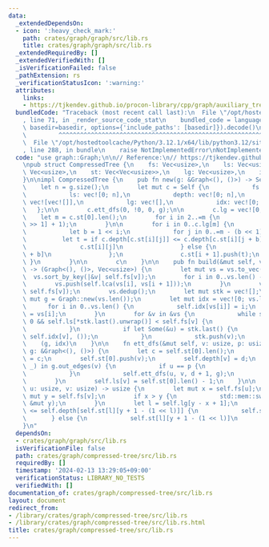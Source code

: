```yaml
---
data:
  _extendedDependsOn:
  - icon: ':heavy_check_mark:'
    path: crates/graph/graph/src/lib.rs
    title: crates/graph/graph/src/lib.rs
  _extendedRequiredBy: []
  _extendedVerifiedWith: []
  _isVerificationFailed: false
  _pathExtension: rs
  _verificationStatusIcon: ':warning:'
  attributes:
    links:
    - https://tjkendev.github.io/procon-library/cpp/graph/auxiliary_tree.html
  bundledCode: "Traceback (most recent call last):\n  File \"/opt/hostedtoolcache/Python/3.12.1/x64/lib/python3.12/site-packages/onlinejudge_verify/documentation/build.py\"\
    , line 71, in _render_source_code_stat\n    bundled_code = language.bundle(stat.path,\
    \ basedir=basedir, options={'include_paths': [basedir]}).decode()\n          \
    \         ^^^^^^^^^^^^^^^^^^^^^^^^^^^^^^^^^^^^^^^^^^^^^^^^^^^^^^^^^^^^^^^^^^^^^^^^^^^^^^^^^\n\
    \  File \"/opt/hostedtoolcache/Python/3.12.1/x64/lib/python3.12/site-packages/onlinejudge_verify/languages/rust.py\"\
    , line 288, in bundle\n    raise NotImplementedError\nNotImplementedError\n"
  code: "use graph::Graph;\n\n// Reference:\n// https://tjkendev.github.io/procon-library/cpp/graph/auxiliary_tree.html\n\
    \npub struct CompressedTree {\n    fs: Vec<usize>,\n    ls: Vec<usize>,\n    depth:\
    \ Vec<usize>,\n    st: Vec<Vec<usize>>,\n    lg: Vec<usize>,\n    idx: Vec<usize>,\n\
    }\n\nimpl CompressedTree {\n    pub fn new(g: &Graph<(), ()>) -> Self {\n    \
    \    let n = g.size();\n        let mut c = Self {\n            fs: vec![0; n],\n\
    \            ls: vec![0; n],\n            depth: vec![0; n],\n            st:\
    \ vec![vec![]],\n            lg: vec![],\n            idx: vec![0; n],\n     \
    \   };\n\n        c.ett_dfs(0, !0, 0, g);\n\n        c.lg = vec![0; 2];\n    \
    \    let m = c.st[0].len();\n        for i in 2..=m {\n            c.lg.push(c.lg[i\
    \ >> 1] + 1);\n        }\n\n        for i in 0..c.lg[m] {\n            c.st.push(vec![]);\n\
    \            let b = 1 << i;\n            for j in 0..=m - (b << 1) {\n      \
    \          let t = if c.depth[c.st[i][j]] <= c.depth[c.st[i][j + b]] {\n     \
    \               c.st[i][j]\n                } else {\n                    c.st[i][j\
    \ + b]\n                };\n                c.st[i + 1].push(t);\n           \
    \ }\n        }\n\n        c\n    }\n\n    pub fn build(&mut self, vs: &[usize])\
    \ -> (Graph<(), ()>, Vec<usize>) {\n        let mut vs = vs.to_vec();\n      \
    \  vs.sort_by_key(|&v| self.fs[v]);\n        for i in 0..vs.len() - 1 {\n    \
    \        vs.push(self.lca(vs[i], vs[i + 1]));\n        }\n        vs.sort_by_key(|&v|\
    \ self.fs[v]);\n        vs.dedup();\n        let mut stk = vec![];\n        let\
    \ mut g = Graph::new(vs.len());\n        let mut idx = vec![0; vs.len()];\n  \
    \      for i in 0..vs.len() {\n            self.idx[vs[i]] = i;\n            idx[i]\
    \ = vs[i];\n        }\n        for &v in &vs {\n            while stk.len() >\
    \ 0 && self.ls[*stk.last().unwrap()] < self.fs[v] {\n                stk.pop();\n\
    \            }\n            if let Some(&u) = stk.last() {\n                g.add_edge(self.idx[u],\
    \ self.idx[v], ());\n            }\n            stk.push(v);\n        }\n    \
    \    (g, idx)\n    }\n\n    fn ett_dfs(&mut self, v: usize, p: usize, d: usize,\
    \ g: &Graph<(), ()>) {\n        let c = self.st[0].len();\n        self.fs[v]\
    \ = c;\n        self.st[0].push(v);\n        self.depth[v] = d;\n        for &(u,\
    \ _) in g.out_edges(v) {\n            if u == p {\n                continue;\n\
    \            }\n            self.ett_dfs(u, v, d + 1, g);\n            self.st[0].push(v);\n\
    \        }\n        self.ls[v] = self.st[0].len() - 1;\n    }\n\n    fn lca(&self,\
    \ u: usize, v: usize) -> usize {\n        let mut x = self.fs[u];\n        let\
    \ mut y = self.fs[v];\n        if x > y {\n            std::mem::swap(&mut x,\
    \ &mut y);\n        }\n        let l = self.lg[y - x + 1];\n        if self.depth[self.st[l][x]]\
    \ <= self.depth[self.st[l][y + 1 - (1 << l)]] {\n            self.st[l][x]\n \
    \       } else {\n            self.st[l][y + 1 - (1 << l)]\n        }\n    }\n\
    }\n"
  dependsOn:
  - crates/graph/graph/src/lib.rs
  isVerificationFile: false
  path: crates/graph/compressed-tree/src/lib.rs
  requiredBy: []
  timestamp: '2024-02-13 13:29:05+09:00'
  verificationStatus: LIBRARY_NO_TESTS
  verifiedWith: []
documentation_of: crates/graph/compressed-tree/src/lib.rs
layout: document
redirect_from:
- /library/crates/graph/compressed-tree/src/lib.rs
- /library/crates/graph/compressed-tree/src/lib.rs.html
title: crates/graph/compressed-tree/src/lib.rs
---
```

